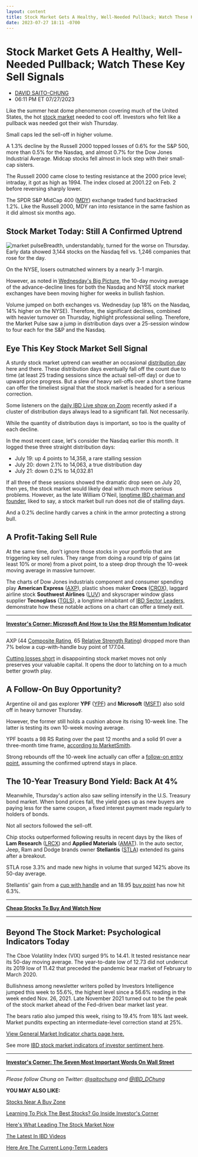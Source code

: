 ```yaml
---
layout: content
title: Stock Market Gets A Healthy, Well-Needed Pullback; Watch These Key Sell Signals
date: 2023-07-27 18:11 -0700
---
```



Stock Market Gets A Healthy, Well-Needed Pullback; Watch These Key Sell Signals
================================================================================




* [DAVID SAITO-CHUNG](https://www.investors.com/author/chungd/ "Posts by DAVID SAITO-CHUNG")
* 06:11 PM ET 07/27/2023




Like the summer heat dome phenomenon covering much of the United States, the hot [stock market](https://www.investors.com/news/stock-market-today-stock-market-news/?) needed to cool off. Investors who felt like a pullback was needed got their wish Thursday.




Small caps led the sell-off in higher volume.


A 1.3% decline by the Russell 2000 topped losses of 0.6% for the S&P 500, more than 0.5% for the Nasdaq, and almost 0.7% for the Dow Jones Industrial Average. Midcap stocks fell almost in lock step with their small-cap sisters.


The Russell 2000 came close to testing resistance at the 2000 price level; intraday, it got as high as 1994. The index closed at 2001.22 on Feb. 2 before reversing sharply lower.


The SPDR S&P MidCap 400 ([MDY](https://research.investors.com/quote.aspx?symbol=MDY)) exchange traded fund backtracked 1.2%. Like the Russell 2000, MDY ran into resistance in the same fashion as it did almost six months ago.


Stock Market Today: Still A Confirmed Uptrend
---------------------------------------------


![market pulse](https://www.investors.com/wp-content/uploads/2023/07/MP072723-198x300.jpg)Breadth, understandably, turned for the worse on Thursday. Early data showed 3,144 stocks on the Nasdaq fell vs. 1,246 companies that rose for the day.


On the NYSE, losers outmatched winners by a nearly 3-1 margin.


However, as noted in [Wednesday's Big Picture](https://www.investors.com/market-trend/the-big-picture/dow-jones-keeps-win-streak-alive-even-after-11th-fed-rate-hike-these-industry-groups-jam/), the 10-day moving average of the advance-decline lines for both the Nasdaq and NYSE stock market exchanges have been moving higher for weeks in bullish fashion.


Volume jumped on both exchanges vs. Wednesday (up 18% on the Nasdaq, 14% higher on the NYSE). Therefore, the significant declines, combined with heavier turnover on Thursday, highlight professional selling. Therefore, the Market Pulse saw a jump in distribution days over a 25-session window to four each for the S&P and the Nasdaq.


Eye This Key Stock Market Sell Signal
-------------------------------------


A sturdy stock market uptrend can weather an occasional [distribution day](https://www.investors.com/how-to-invest/investors-corner/how-to-spot-stock-market-tops-track-the-distribution-days/) here and there. These distribution days eventually fall off the count due to time (at least 25 trading sessions since the actual sell-off day) or due to upward price progress. But a slew of heavy sell-offs over a short time frame can offer the timeliest signal that the stock market is headed for a serious correction.


Some listeners on the [daily IBD Live show on Zoom](https://research.investors.com/ibdlive/?id=IBD-Live&src=A00582A) recently asked if a cluster of distribution days always lead to a significant fall. Not necessarily.


While the quantity of distribution days is important, so too is the quality of each decline.


In the most recent case, let's consider the Nasdaq earlier this month. It logged these three straight distribution days:


* July 19: up 4 points to 14,358, a rare stalling session
* July 20: down 2.1% to 14,063, a true distribution day
* July 21: down 0.2% to 14,032.81


If all three of these sessions showed the dramatic drop seen on July 20, then yes, the stock market would likely deal with much more serious problems. However, as the late William O'Neil, [longtime IBD chairman and founder](https://www.investors.com/news/william-oneil-legendary-investor-and-founder-of-investors-business-daily-dies-at-90/), liked to say, a stock market bull run does not die of stalling days.


And a 0.2% decline hardly carves a chink in the armor protecting a strong bull.


A Profit-Taking Sell Rule
-------------------------


At the same time, don't ignore those stocks in your portfolio that are triggering key sell rules. They range from doing a round trip of gains (at least 10% or more) from a pivot point, to a steep drop through the 10-week moving average in massive turnover.


The charts of Dow Jones industrials component and consumer spending play **American Express** ([AXP](https://research.investors.com/quote.aspx?symbol=AXP)), plastic shoes maker **Crocs** ([CROX](https://research.investors.com/quote.aspx?symbol=CROX)), laggard airline stock **Southwest Airlines** ([LUV](https://research.investors.com/quote.aspx?symbol=LUV)) and skyscraper window glass supplier **Tecnoglass** ([TGLS](https://research.investors.com/quote.aspx?symbol=TGLS)), a longtime inhabitant of [IBD Sector Leaders](https://research.investors.com/stock-lists/sector-leaders), demonstrate how these notable actions on a chart can offer a timely exit.




---


[**Investor's Corner: Microsoft And How to Use the RSI Momentum Indicator**](https://www.investors.com/how-to-invest/investors-corner/microsoft-stock-today-how-the-rsi-momentum-tool-helped-confirm-top/)




---


AXP (44 [Composite Rating](https://www.investors.com/how-to-invest/investors-corner/the-ibd-composite-rating/), 65 [Relative Strength Rating](https://www.investors.com/how-to-invest/investors-corner/what-is-relative-strength/)) dropped more than 7% below a cup-with-handle buy point of 177.04.



[Cutting losses short](https://www.investors.com/how-to-invest/investors-corner/still-the-no-1-rule-for-stock-investors-always-cut-your-losses-short/) in disappointing stock market moves not only preserves your valuable capital. It opens the door to latching on to a much better growth play.


A Follow-On Buy Opportunity?
----------------------------


Argentine oil and gas explorer **YPF** ([YPF](https://research.investors.com/quote.aspx?symbol=YPF)) and **Microsoft** ([MSFT](https://research.investors.com/quote.aspx?symbol=MSFT)) also sold off in heavy turnover Thursday.



However, the former still holds a cushion above its rising 10-week line. The latter is testing its own 10-week moving average.


YPF boasts a 98 RS Rating over the past 12 months and a solid 91 over a three-month time frame, [according to MarketSmith](https://marketsmith.investors.com/?src=A012BF).


Strong rebounds off the 10-week line actually can offer a [follow-on entry point](https://www.investors.com/how-to-invest/investors-corner/how-to-buy-stocks-why-the-10-week-moving-average-offers-new-entry-points/), assuming the confirmed uptrend stays in place.


The 10-Year Treasury Bond Yield: Back At 4%
-------------------------------------------


Meanwhile, Thursday's action also saw selling intensify in the U.S. Treasury bond market. When bond prices fall, the yield goes up as new buyers are paying less for the same coupon, a fixed interest payment made regularly to holders of bonds.


Not all sectors followed the sell-off.


Chip stocks outperformed following results in recent days by the likes of **Lam Research** ([LRCX](https://research.investors.com/quote.aspx?symbol=LRCX)) and **Applied Materials** ([AMAT](https://research.investors.com/quote.aspx?symbol=AMAT)). In the auto sector, Jeep, Ram and Dodge brands owner **Stellantis** ([STLA](https://research.investors.com/quote.aspx?symbol=STLA)) extended its gains after a breakout.


STLA rose 3.3% and made new highs in volume that surged 142% above its 50-day average.


Stellantis' gain from a [cup with handle](https://www.investors.com/how-to-invest/investors-corner/the-basics-how-to-analyze-a-stocks-cup-with-handle/) and an 18.95 [buy point](https://www.investors.com/how-to-invest/investors-corner/chart-reading-basics-how-a-buy-point-marks-a-time-of-opportunity/) has now hit 6.3%.




---


[**Cheap Stocks To Buy And Watch Now**](https://www.investors.com/research/cheap-stocks-to-buy/)




---


Beyond The Stock Market: Psychological Indicators Today
-------------------------------------------------------


The Cboe Volatility Index (VIX) surged 9% to 14.41. It tested resistance near its 50-day moving average. The year-to-date low of 12.73 did not undercut its 2019 low of 11.42 that preceded the pandemic bear market of February to March 2020.


Bullishness among newsletter writers polled by Investors Intelligence jumped this week to 55.6%, the highest level since a 56.6% reading in the week ended Nov. 26, 2021. Late November 2021 turned out to be the peak of the stock market ahead of the Fed-driven bear market last year.


The bears ratio also jumped this week, rising to 19.4% from 18% last week. Market pundits expecting an intermediate-level correction stand at 25%.


[View General Market Indicator charts page here.](https://www.investors.com/wp-content/uploads/2023/07/DailyGMI_072723.pdf)


See more [IBD stock market indicators of investor sentiment here](https://research.investors.com/psychological-market-indicators/).




---


**[Investor's Corner: The Seven Most Important Words On Wall Street](https://www.investors.com/how-to-invest/investors-corner/how-to-trade-stocks-know-seven-most-important-words-wall-street/)**




---


*Please follow Chung on Twitter:* [*@saitochung*](https://twitter.com/SaitoChung) *and* [*@IBD\_DChung*](https://twitter.com/IBD_DChung)


**YOU MAY ALSO LIKE:**


[Stocks Near A Buy Zone](https://www.investors.com/category/stock-lists/stocks-near-a-buy-zone/)


[Learning To Pick The Best Stocks? Go Inside Investor's Corner](https://www.investors.com/category/how-to-invest/investors-corner/)


[Here's What Leading The Stock Market Now](https://leaderboard.investors.com/#/leaders/leadersnearabuypoint)


[The Latest In IBD Videos](https://www.investors.com/ibd-videos)


[Here Are The Current Long-Term Leaders](https://www.investors.com/research/best-stocks-to-buy-now-long-term-stocks-ibd-long-term-leaders-list/)




